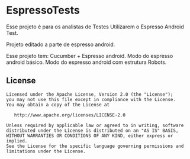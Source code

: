 # EspressoTests

Esse projeto é para os analistas de Testes Utilizarem o Espresso Android Test.

Projeto editado a parte de espresso android.


Esse projeto tem:
Cucumber + Espresso android.
Modo do espresso android básico.
Modo do espresso android com estrutura Robots.


License
-------


    Licensed under the Apache License, Version 2.0 (the "License");
    you may not use this file except in compliance with the License.
    You may obtain a copy of the License at

       http://www.apache.org/licenses/LICENSE-2.0

    Unless required by applicable law or agreed to in writing, software
    distributed under the License is distributed on an "AS IS" BASIS,
    WITHOUT WARRANTIES OR CONDITIONS OF ANY KIND, either express or implied.
    See the License for the specific language governing permissions and
    limitations under the License.
